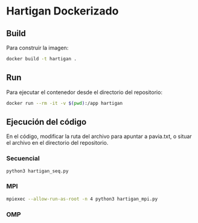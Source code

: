 # Hartigan Dockerizado

## Build

Para construir la imagen:

```bash
docker build -t hartigan .
```

## Run

Para ejecutar el contenedor desde el directorio del repositorio:

```bash
docker run --rm -it -v $(pwd):/app hartigan
```

## Ejecución del código

En el código, modificar la ruta del archivo para apuntar a pavia.txt, o situar el archivo en el directorio del repositorio. 

### Secuencial

```bash
python3 hartigan_seq.py
```

### MPI

```bash
mpiexec --allow-run-as-root -n 4 python3 hartigan_mpi.py
```

### OMP

```bash
```
